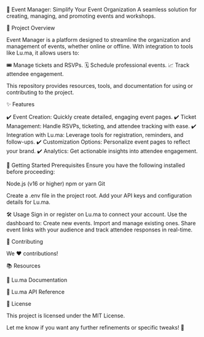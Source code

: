 🎉 Event Manager: Simplify Your Event Organization
A seamless solution for creating, managing, and promoting events and workshops.

📖 Project Overview

Event Manager is a platform designed to streamline the organization and management of events, whether online or offline.
With integration to tools like Lu.ma, it allows users to:

🎟️ Manage tickets and RSVPs.
🗓️ Schedule professional events.
📈 Track attendee engagement.

This repository provides resources, tools, and documentation for using or contributing to the project.

✨ Features

✔️ Event Creation: Quickly create detailed, engaging event pages.
✔️ Ticket Management: Handle RSVPs, ticketing, and attendee tracking with ease.
✔️ Integration with Lu.ma: Leverage tools for registration, reminders, and follow-ups.
✔️ Customization Options: Personalize event pages to reflect your brand.
✔️ Analytics: Get actionable insights into attendee engagement.

🚀 Getting Started
Prerequisites
Ensure you have the following installed before proceeding:

Node.js (v16 or higher)
npm or yarn
Git

Create a .env file in the project root.
Add your API keys and configuration details for Lu.ma.

🛠️ Usage
Sign in or register on Lu.ma to connect your account.
Use the dashboard to:
Create new events.
Import and manage existing ones.
Share event links with your audience and track attendee responses in real-time.

🤝 Contributing

We ❤️ contributions!

📚 Resources

🔗 Lu.ma Documentation

🔗 Lu.ma API Reference

📜 License

This project is licensed under the MIT License.

Let me know if you want any further refinements or specific tweaks! 🚀




